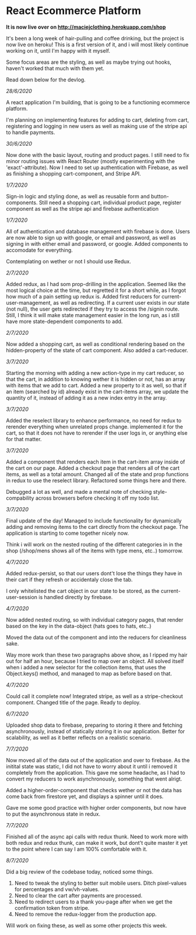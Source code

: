 <h1>React Ecommerce Platform</h1>

<b>It is now live over on http://maciejclothing.herokuapp.com/shop</b>

It's been a long week of hair-pulling and coffee drinking, but the project is now live on heroku! This is a first version of it, and i will most likely continue working on it, until I'm happy with it myself. 

Some focus areas are the styling, as well as maybe trying out hooks, haven't worked that much with them yet.

Read down below for the devlog.


<i>28/6/2020</i>

A react application I'm building, that is going to be a functioning ecommerce platform.

I'm planning on implementing features for adding to cart, deleting from cart, registering and logging in new users as well as making use of the stripe api to handle payments.

<i>30/6/2020</i>

Now done with the basic layout, routing and product pages. I still need to fix minor routing issues with React Router (mostly experimenting with the 'exact'-attribute). Now I need to set up authentication with Firebase, as well as finishing a shopping cart-component, and Stripe API.


<i>1/7/2020</i>

Sign-in logic and styling done, as well as reusable form and button-components. Still need a shopping cart, individual product page, register component as well as the stripe api and firebase authentication

<i>1/7/2020</i>

All of authentication and database management with firebase is done. Users are now able to sign up with google, or email and password, as well as signing in with either email and password, or google. Added components to accomodate for everything. 

Contemplating on wether or not I should use Redux.

<i>2/7/2020</i>

Added redux, as I had som prop-drilling in the application. Seemed like the most logical choice at the time, but regretted it for a short while, as I forgot how much of a pain setting up redux is. Added first reducers for current-user-management, as well as redirecting. If a current user exists in our state (not null), the user gets redirected if they try to access the /signin route. Still, I think it will make state management easier in the long run, as i still have more state-dependent components to add. 

<i>2/7/2020</i>

Now added a shopping cart, as well as conditional rendering based on the hidden-property of the state of cart component. Also added a cart-reducer.

<i>3/7/2020</i>

Starting the morning with adding a new action-type in my cart reducer, so that the cart, in addition to knowing wether it is hidden or not, has an array with items that we add to cart. Added a new property to it as well, so that if an item (searched by id) already exist in the cart-items array, we update the quantity of it, instead of adding it as a new index entry in the array.


<i>3/7/2020</i>

Added the reselect library to enhance performance, no need for redux to rerender everything when unrelated props change. implemented it for the cart, so that it does not have to rerender if the user logs in, or anything else for that matter. 

<i>3/7/2020</i>

Added a component that renders each item in the cart-item array inside of the cart on our page. Added a checkout page that renders all of the cart items, as well as a total amount. Changed all of the state and prop functions in redux to use the reselect library. Refactored some things here and there. 

Debugged a lot as well, and made a mental note of checking style-compability across browsers before checking it off my todo list. 


<i>3/7/2020</i>

Final update of the day! Managed to include functionality for dynamically adding and removing items to the cart directly from the checkout page. The application is starting to come together nicely now. 

Think i will work on the nested routing of the different categories in in the shop (/shop/mens shows all of the items with type mens, etc..) tomorrow.

<i>4/7/2020</i>

Added redux-persist, so that our users dont't lose the things they have in their cart if they refresh or accidentaly close the tab. 

I only whitelisted the cart object in our state to be stored, as the current-user-session is handled directly by firebase. 


<i>4/7/2020</i>

Now added nested routing, so with individual category pages, that render based on the key in the data-object (hats goes to hats, etc..)

Moved the data out of the component and into the reducers for cleanliness sake. 

Way more work than these two paragraphs above show, as I ripped my hair out for half an hour, because I tried to map over an object. All solved itself when i added a new selector for the collection items, that uses the Object.keys() method, and managed to map as before based on that.


<i>4/7/2020</i>

Could call it complete now! Integrated stripe, as well as a stripe-checkout component. Changed title of the page. Ready to deploy.

<i>6/7/2020</i>

Uploaded shop data to firebase, preparing to storing it there and fetching asynchronously, instead of statically storing it in our application. Better for scalability, as well as it better reflects on a realistic scenario. 

<i>7/7/2020</i>

Now moved all of the data out of the application and over to firebase. As the initital state was static, I did not have to worry about it until i removed it completely from the application. This gave me some headache, as I  had to convert my reducers to work asynchronously, something that went alrigt. 

Added a higher-order-component that checks wether or not the data has come back from firestore yet, and displays a spinner until it does. 

Gave me some good practice with higher order components, but now have to put the asynchronous state in redux. 

<i>7/7/2020</i>

Finished all of the async api calls with redux thunk.  Need to work more with both redux and redux thunk, can make it work, but dont't quite master it yet to the point where I can say I am 100% comfortable with it. 


<i>8/7/2020</i>

Did a big review of the codebase today, noticed some things. 


1. Need to tweak the styling to better suit mobile users. Ditch pixel-values for percentages and vw/vh-values.
2. Need to clear the cart after payments are processed.
3. Need to redirect users to a thank you-page after when we get the confirmation token from stripe.
4. Need to remove the redux-logger from the production app.

Will work on fixing these, as well as some other projects this week. 
